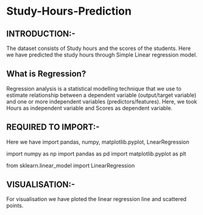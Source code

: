 # Study-Hours-Prediction

## INTRODUCTION:-

The dataset consists of Study hours and the scores of the students. Here we have predicted the study hours through Simple Linear regression model.
## What is Regression?
Regression analysis is a statistical modelling technique that we use to estimate relationship between a dependent variable (output/target variable) and one or more independent variables (predictors/features).
Here, we took Hours as independent variable and Scores as dependent variable.

## REQUIRED TO IMPORT:-

Here we have import pandas, numpy, matplotlib.pyplot, LnearRegression

import numpy as np
import pandas as pd
import matplotlib.pyplot as plt

from sklearn.linear_model import LinearRegression

## VISUALISATION:-

For visualisation we have ploted the linear regression line and scattered points.

